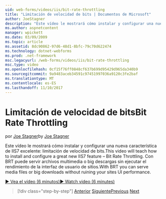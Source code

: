 ```yaml
---
uid: web-forms/videos/iis/bit-rate-throttling
title: "Limitación de velocidad de bits | Documentos de Microsoft"
author: JoeStagner
description: "Este vídeo le mostrará cómo instalar y configurar una nueva característica de IIS7 excelente: limitación de velocidad de bits. Con BRT puede servir archivos multimedia o big descargas withou..."
ms.author: aspnetcontent
manager: wpickett
ms.date: 03/09/2009
ms.topic: article
ms.assetid: 8dc90862-97d6-48d1-8bfc-79c70d622474
ms.technology: dotnet-webforms
ms.prod: .net-framework
msc.legacyurl: /web-forms/videos/iis/bit-rate-throttling
msc.type: video
ms.openlocfilehash: 0cf15f76ff0848cf637b699d95429d965da340b9
ms.sourcegitcommit: 9a9483aceb34591c97451997036a9120c3fe2baf
ms.translationtype: MT
ms.contentlocale: es-ES
ms.lasthandoff: 11/10/2017
---
```

<a name="bit-rate-throttling"></a><span data-ttu-id="c2ad1-104">Limitación de velocidad de bits</span><span class="sxs-lookup"><span data-stu-id="c2ad1-104">Bit Rate Throttling</span></span>
====================
<span data-ttu-id="c2ad1-105">por [Joe Stagner](https://github.com/JoeStagner)</span><span class="sxs-lookup"><span data-stu-id="c2ad1-105">by [Joe Stagner](https://github.com/JoeStagner)</span></span>

<span data-ttu-id="c2ad1-106">Este vídeo le mostrará cómo instalar y configurar una nueva característica de IIS7 excelente: limitación de velocidad de bits.</span><span class="sxs-lookup"><span data-stu-id="c2ad1-106">This video will teach how to install and configure a great new IIS7 feature – Bit Rate Throttling.</span></span> <span data-ttu-id="c2ad1-107">Con BRT puede servir archivos multimedia o big descargas sin ejecutar el rendimiento de la interfaz de usuario de sitios.</span><span class="sxs-lookup"><span data-stu-id="c2ad1-107">With BRT you can serve media files or big downloads without ruining your sites UI performance.</span></span>

[<span data-ttu-id="c2ad1-108">&#9654; Vea el vídeo (6 minutos)</span><span class="sxs-lookup"><span data-stu-id="c2ad1-108">&#9654; Watch video (6 minutes)</span></span>](https://channel9.msdn.com/Blogs/ASP-NET-Site-Videos/bit-rate-throttling)

>[!div class="step-by-step"]
<span data-ttu-id="c2ad1-109">[Anterior](installing-ftp7.md)
[Siguiente](iis7-playlists.md)</span><span class="sxs-lookup"><span data-stu-id="c2ad1-109">[Previous](installing-ftp7.md)
[Next](iis7-playlists.md)</span></span>
